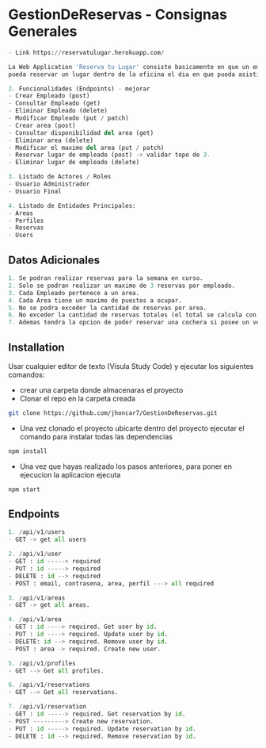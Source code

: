 # GestionDeReservas - Consignas Generales
```python
- Link https://reservatulugar.herokuapp.com/

La Web Application 'Reserva tu Lugar' consiste basicamente en que un empleado de la compañia
pueda reservar un lugar dentro de la oficina el dia en que pueda asistir. Esto se debe a que la cantidad del personal sobrepasa los limites requeridos tanto por protocolos COVID-19 o tambien por el espacio del lugar que tal vez no sea lo suficientemente amplio para concentrar cierta cantidad de personas durante cada dia.

2. Funcionalidades (Endpoints) - mejorar
- Crear Empleado (post)
- Consultar Empleado (get)
- Eliminar Empleado (delete)
- Modificar Empleado (put / patch)
- Crear area (post)
- Consultar disponibilidad del area (get)
- Eliminar area (delete)
- Modificar el maximo del area (put / patch)
- Reservar lugar de empleado (post) -> validar tope de 3.
- Eliminar lugar de empleado (delete)

3. Listado de Actores / Roles
- Usuario Administrador
- Usuario Final

4. Listado de Entidades Principales:
- Areas
- Perfiles
- Reservas
- Users
```

## Datos Adicionales
```python
1. Se podran realizar reservas para la semana en curso.
2. Solo se podran realizar un maximo de 3 reservas por empleado.
3. Cada Empleado pertenece a un area.
4. Cada Area tiene un maximo de puestos a ocupar.
5. No se podra exceder la cantidad de reservas por area.
6. No exceder la cantidad de reservas totales (el total se calcula con la suma de puestos de cada area)
7. Ademas tendra la opcion de poder reservar una cochera si posee un vehiculo -> feature.
```

## Installation
Usar cualquier editor de texto (Visula Study Code) y ejecutar los siguientes comandos:

- crear una carpeta donde almacenaras el proyecto
- Clonar el repo en la carpeta creada
```bash
git clone https://github.com/jhoncar7/GestionDeReservas.git
```
- Una vez clonado el proyecto ubicarte dentro del proyecto ejecutar el comando para instalar todas las dependencias
```bash
npm install
```
- Una vez que hayas realizado los pasos anteriores, para poner en ejecucion la aplicacion ejecuta
```bash
npm start
```
## Endpoints
```python
1. /api/v1/users
- GET -> get all users

2. /api/v1/user
- GET : id -----> required
- PUT : id -----> required
- DELETE : id --> required
- POST : email, contrasena, area, perfil ---> all required

3. /api/v1/areas
- GET -> get all areas.

4. /api/v1/area
- GET : id ----> required. Get user by id.
- PUT : id ----> required. Update user by id.
- DELETE: id --> required. Remove user by id.
- POST : area -> required. Create new user.

5. /api/v1/profiles
- GET --> Get all profiles.

6. /api/v1/reservations
- GET --> Get all reservations.

7. /api/v1/reservation
- GET : id -----> required. Get reservation by id.
- POST ---------> Create new reservation.
- PUT : id -----> required. Update reservation by id.
- DELETE : id --> required. Remove reservation by id.
```



